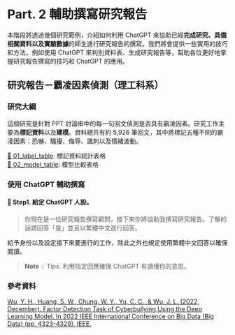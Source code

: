 # Part. 2 輔助撰寫研究報告
本階段將透過幾個研究範例，介紹如何利用 ChatGPT 來協助已經**完成研究、具備相關資料以及實驗數據**的師生進行研究報告的撰寫。我們將會提供一些實用的技巧和方法，例如使用 ChatGPT 來判別資料表、生成研究報告等，幫助各位更好地掌握研究報告撰寫的技巧和 ChatGPT 的應用。  

## 研究報告－霸凌因素偵測（理工科系）
### 研究大綱
這個研究是針對 PPT 討論串中的每一句回文偵測是否具有霸凌因素。研究工作主要為**標記資料**以及**建模**。資料總共有約 5,926 筆回文，其中將標記五種不同的霸凌因素：恐嚇、騷擾、侮辱、諷刺以及情緒波動。  

[🔗 01_label_table](https://github.com/jlwustudio/chatgpt-workshop/blob/main/part2/01_label_table.xlsx): 標記資料統計表格  
[🔗 02_model_table](https://github.com/jlwustudio/chatgpt-workshop/blob/main/part2/01_label_table.xlsx): 模型比較表格

### 使用 ChatGPT 輔助撰寫
#### 📌 Step1. 給定 ChatGPT 人設。
> 你現在是一位研究報告撰寫顧問，接下來你將協助我撰寫研究報告。了解的話請回答「是」並且以繁體中文進行回答。  

給予身份以及設定接下來要進行的工作，除此之外也規定使用繁體中文回答以確保閱讀。

> **Note** 💡 Tips. 利用指定回應確保 ChatGPT 有讀懂你的意思。




### 參考資料
[Wu, Y. H., Huang, S. W., Chung, W. Y., Yu, C. C., & Wu, J. L. (2022, December). Factor Detection Task of Cyberbullying Using the Deep Learning Model. In 2022 IEEE International Conference on Big Data (Big Data) (pp. 4323-4329). IEEE.
](https://ieeexplore.ieee.org/abstract/document/10020779)

